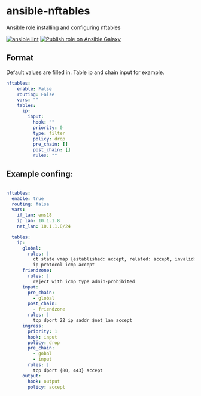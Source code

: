 # ansible-nftables
Ansible role installing and configuring nftables

[![ansible lint](https://github.com/aurxl/ansible-nftables/actions/workflows/ansible-lint.yml/badge.svg)](https://github.com/aurxl/ansible-nftables/actions/workflows/ansible-lint.yml)
[![Publish role on Ansible Galaxy](https://github.com/aurxl/ansible-nftables/actions/workflows/push_to_galaxy.yml/badge.svg)](https://github.com/aurxl/ansible-nftables/actions/workflows/push_to_galaxy.yml)

## Format
Default values are filled in. Table ip and chain input for example.
```yaml
nftables:
    enable: False
    routing: False
    vars: ""
    tables:
      ip:
        input:
          hook: ""
          priority: 0
          type: filter
          policy: drop
          pre_chain: []
          post_chain: []
          rules: ""
```

## Example confing:
```yaml

nftables:
  enable: true
  routing: false
  vars:
    if_lan: ens18
    ip_lan: 10.1.1.8
    net_lan: 10.1.1.8/24

  tables:
    ip:
      global:
        rules: |
          ct state vmap {established: accept, related: accept, invalid: drop}
          ip protocol icmp accept
      friendzone:
        rules: |  
          reject with icmp type admin-prohibited
      input:
        pre_chain:
          - global
        post_chain:
          - friendzone
        rules: |
          tcp dport 22 ip saddr $net_lan accept
      ingress:
        priority: 1
        hook: input
        policy: drop
        pre_chain:
          - gobal
          - input
        rules: |
          tcp dport {80, 443} accept
      output:
        hook: output
        policy: accept
```
